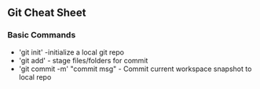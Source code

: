 ## Git Cheat Sheet

### Basic Commands

* 'git init' -initialize a local git repo
* 'git add' - stage files/folders for commit
* 'git commit -m' "commit msg" - Commit current workspace snapshot to local repo
